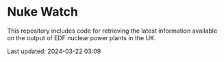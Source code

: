 # Nuke Watch

This repository includes code for retrieving the latest information available on the output of EDF nuclear power plants in the UK.

Last updated: 2024-03-22 03:09